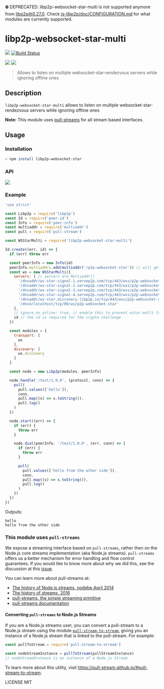 ⛔️ DEPRECATED: libp2p-websocket-star-multi is not supported anymore from [libp2p@0.27.0](https://github.com/libp2p/js-libp2p/releases/tag/v0.27.0). Check [js-libp2p/doc/CONFIGURATION.md](https://github.com/libp2p/js-libp2p/blob/master/doc/CONFIGURATION.md) for what modules are currently supported.

# libp2p-websocket-star-multi

[![](https://img.shields.io/badge/made%20by-mkg20001-blue.svg?style=flat-square)](http://ipn.io)
[![Build Status](https://travis-ci.org/libp2p/js-libp2p-websocket-star.svg?style=flat-square)](https://travis-ci.org/libp2p/js-libp2p-websocket-star)

![](https://raw.githubusercontent.com/libp2p/interface-connection/master/img/badge.png)
![](https://raw.githubusercontent.com/libp2p/interface-transport/master/img/badge.png)

> Allows to listen on multiple websocket-star-rendezvous servers while ignoring offline ones

## Description

`libp2p-websocket-star-multi` allows to listen on multiple websocket-star-rendezvous servers while ignoring offline ones

**Note:** This module uses [pull-streams](https://pull-stream.github.io) for all stream based interfaces.

## Usage

### Installation

```bash
> npm install libp2p-websocket-star
```

### API

[![](https://raw.githubusercontent.com/libp2p/interface-transport/master/img/badge.png)](https://github.com/libp2p/interface-transport)

### Example

```js
'use strict'

const Libp2p = require('libp2p')
const Id = require('peer-id')
const Info = require('peer-info')
const multiaddr = require('multiaddr')
const pull = require('pull-stream')

const WSStarMulti = require('libp2p-websocket-star-multi')

Id.create((err, id) => {
  if (err) throw err

  const peerInfo = new Info(id)
  peerInfo.multiaddrs.add(multiaddr('/p2p-websocket-star')) // will get replaced to the multiaddr of the individual servers
  const ws = new WSStarMulti({
    servers: [ // servers are Multiaddr[]
      '/dnsaddr/ws-star-signal-1.servep2p.com/tcp/443/wss/p2p-websocket-star',
      '/dnsaddr/ws-star-signal-2.servep2p.com/tcp/443/wss/p2p-websocket-star',
      '/dnsaddr/ws-star-signal-3.servep2p.com/tcp/443/wss/p2p-websocket-star',
      '/dnsaddr/ws-star-signal-4.servep2p.com/tcp/443/wss/p2p-websocket-star',
      '/dnsaddr/ws-star.discovery.libp2p.io/tcp/443/wss/p2p-websocket-star',
      '/dns4/localhost/tcp/80/ws/p2p-websocket-star'
    ],
    // ignore_no_online: true, // enable this to prevent wstar-multi from returning a listen error if no servers are online
    id // the id is required for the crypto challenge
  })

  const modules = {
    transport: [
      ws
    ],
    discovery: [
      ws.discovery
    ]
  }

  const node = new Libp2p(modules, peerInfo)

  node.handle('/test/1.0.0', (protocol, conn) => {
    pull(
      pull.values(['hello']),
      conn,
      pull.map((s) => s.toString()),
      pull.log()
    )
  })

  node.start((err) => {
    if (err) {
      throw err
    }

    node.dial(peerInfo, '/test/1.0.0', (err, conn) => {
      if (err) {
        throw err
      }

      pull(
        pull.values(['hello from the other side']),
        conn,
        pull.map((s) => s.toString()),
        pull.log()
      )
    })
  })
})
```

Outputs:
```
hello
hello from the other side
```

### This module uses `pull-streams`

We expose a streaming interface based on `pull-streams`, rather then on the Node.js core streams implementation (aka Node.js streams). `pull-streams` offers us a better mechanism for error handling and flow control guarantees. If you would like to know more about why we did this, see the discussion at this [issue](https://github.com/ipfs/js-ipfs/issues/362).

You can learn more about pull-streams at:

- [The history of Node.js streams, nodebp April 2014](https://www.youtube.com/watch?v=g5ewQEuXjsQ)
- [The history of streams, 2016](http://dominictarr.com/post/145135293917/history-of-streams)
- [pull-streams, the simple streaming primitive](http://dominictarr.com/post/149248845122/pull-streams-pull-streams-are-a-very-simple)
- [pull-streams documentation](https://pull-stream.github.io/)

#### Converting `pull-streams` to Node.js Streams

If you are a Node.js streams user, you can convert a pull-stream to a Node.js stream using the module [`pull-stream-to-stream`](https://github.com/pull-stream/pull-stream-to-stream), giving you an instance of a Node.js stream that is linked to the pull-stream. For example:

```js
const pullToStream = require('pull-stream-to-stream')

const nodeStreamInstance = pullToStream(pullStreamInstance)
// nodeStreamInstance is an instance of a Node.js Stream
```

To learn more about this utility, visit https://pull-stream.github.io/#pull-stream-to-stream.

LICENSE MIT
